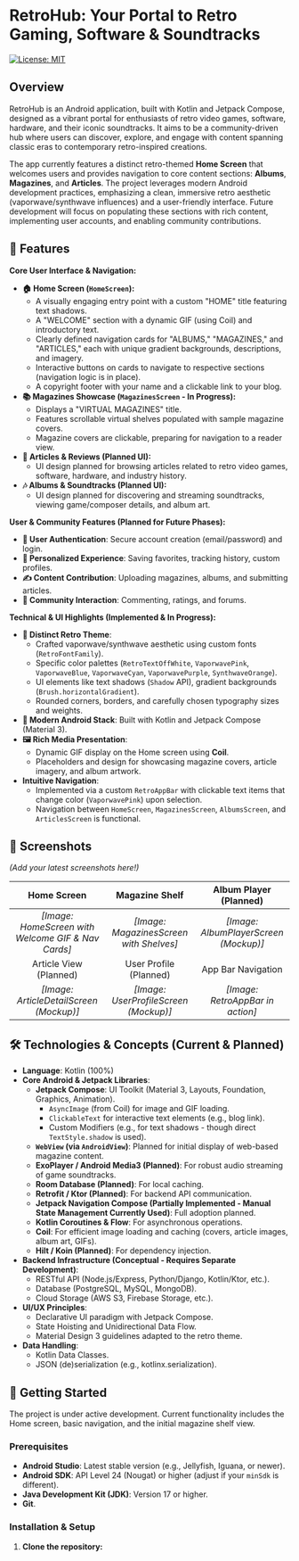 # RetroHub: Your Portal to Retro Gaming, Software & Soundtracks
[![License: MIT](https://img.shields.io/badge/License-MIT-yellow.svg)](https://opensource.org/licenses/MIT)
<!-- Optional: Add other badges like build status, version, etc. -->

## Overview
RetroHub is an Android application, built with Kotlin and Jetpack Compose, designed as a vibrant portal for enthusiasts of retro video games, software, hardware, and their iconic soundtracks. It aims to be a community-driven hub where users can discover, explore, and engage with content spanning classic eras to contemporary retro-inspired creations.

The app currently features a distinct retro-themed **Home Screen** that welcomes users and provides navigation to core content sections: **Albums**, **Magazines**, and **Articles**. The project leverages modern Android development practices, emphasizing a clean, immersive retro aesthetic (vaporwave/synthwave influences) and a user-friendly interface. Future development will focus on populating these sections with rich content, implementing user accounts, and enabling community contributions.

## 🌟 Features

**Core User Interface & Navigation:**
- **🏠 Home Screen (`HomeScreen`):**
    *   A visually engaging entry point with a custom "HOME" title featuring text shadows.
    *   A "WELCOME" section with a dynamic GIF (using Coil) and introductory text.
    *   Clearly defined navigation cards for "ALBUMS," "MAGAZINES," and "ARTICLES," each with unique gradient backgrounds, descriptions, and imagery.
    *   Interactive buttons on cards to navigate to respective sections (navigation logic is in place).
    *   A copyright footer with your name and a clickable link to your blog.
- **📚 Magazines Showcase (`MagazinesScreen` - In Progress):**
    *   Displays a "VIRTUAL MAGAZINES" title.
    *   Features scrollable virtual shelves populated with sample magazine covers.
    *   Magazine covers are clickable, preparing for navigation to a reader view.
- **📰 Articles & Reviews (Planned UI):**
    *   UI design planned for browsing articles related to retro video games, software, hardware, and industry history.
- **🎶 Albums & Soundtracks (Planned UI):**
    *   UI design planned for discovering and streaming soundtracks, viewing game/composer details, and album art.

**User & Community Features (Planned for Future Phases):**
- **👤 User Authentication**: Secure account creation (email/password) and login.
- **💾 Personalized Experience**: Saving favorites, tracking history, custom profiles.
- **✍️ Content Contribution**: Uploading magazines, albums, and submitting articles.
- **💬 Community Interaction**: Commenting, ratings, and forums.

**Technical & UI Highlights (Implemented & In Progress):**
- **🎨 Distinct Retro Theme**:
    *   Crafted vaporwave/synthwave aesthetic using custom fonts (`RetroFontFamily`).
    *   Specific color palettes (`RetroTextOffWhite`, `VaporwavePink`, `VaporwaveBlue`, `VaporwaveCyan`, `VaporwavePurple`, `SynthwaveOrange`).
    *   UI elements like text shadows (`Shadow` API), gradient backgrounds (`Brush.horizontalGradient`).
    *   Rounded corners, borders, and carefully chosen typography sizes and weights.
- **📱 Modern Android Stack**: Built with Kotlin and Jetpack Compose (Material 3).
- **🖼️ Rich Media Presentation**:
    *   Dynamic GIF display on the Home screen using **Coil**.
    *   Placeholders and design for showcasing magazine covers, article imagery, and album artwork.
- **Intuitive Navigation**:
    *   Implemented via a custom `RetroAppBar` with clickable text items that change color (`VaporwavePink`) upon selection.
    *   Navigation between `HomeScreen`, `MagazinesScreen`, `AlbumsScreen`, and `ArticlesScreen` is functional.

## 📸 Screenshots

*(Add your latest screenshots here!)*

| Home Screen | Magazine Shelf | Album Player (Planned) |
| :-----------------: | :--------------------: | :--------------------: |
| *[Image: HomeScreen with Welcome GIF & Nav Cards]* | *[Image: MagazinesScreen with Shelves]* | _[Image: AlbumPlayerScreen (Mockup)]_ |
| Article View (Planned) | User Profile (Planned) | App Bar Navigation |
| _[Image: ArticleDetailScreen (Mockup)]_ | _[Image: UserProfileScreen (Mockup)]_ | *[Image: RetroAppBar in action]* |


## 🛠️ Technologies & Concepts (Current & Planned)

- **Language**: Kotlin (100%)
- **Core Android & Jetpack Libraries**:
    *   **Jetpack Compose**: UI Toolkit (Material 3, Layouts, Foundation, Graphics, Animation).
        *   `AsyncImage` (from Coil) for image and GIF loading.
        *   `ClickableText` for interactive text elements (e.g., blog link).
        *   Custom Modifiers (e.g., for text shadows - though direct `TextStyle.shadow` is used).
    *   **`WebView` (via `AndroidView`)**: Planned for initial display of web-based magazine content.
    *   **ExoPlayer / Android Media3 (Planned)**: For robust audio streaming of game soundtracks.
    *   **Room Database (Planned)**: For local caching.
    *   **Retrofit / Ktor (Planned)**: For backend API communication.
    *   **Jetpack Navigation Compose (Partially Implemented - Manual State Management Currently Used)**: Full adoption planned.
    *   **Kotlin Coroutines & Flow**: For asynchronous operations.
    *   **Coil**: For efficient image loading and caching (covers, article images, album art, GIFs).
    *   **Hilt / Koin (Planned)**: For dependency injection.
- **Backend Infrastructure (Conceptual - Requires Separate Development)**:
    *   RESTful API (Node.js/Express, Python/Django, Kotlin/Ktor, etc.).
    *   Database (PostgreSQL, MySQL, MongoDB).
    *   Cloud Storage (AWS S3, Firebase Storage, etc.).
- **UI/UX Principles**:
    *   Declarative UI paradigm with Jetpack Compose.
    *   State Hoisting and Unidirectional Data Flow.
    *   Material Design 3 guidelines adapted to the retro theme.
- **Data Handling**:
    *   Kotlin Data Classes.
    *   JSON (de)serialization (e.g., kotlinx.serialization).

## 🚀 Getting Started

The project is under active development. Current functionality includes the Home screen, basic navigation, and the initial magazine shelf view.

### Prerequisites
- **Android Studio**: Latest stable version (e.g., Jellyfish, Iguana, or newer).
- **Android SDK**: API Level 24 (Nougat) or higher (adjust if your `minSdk` is different).
- **Java Development Kit (JDK)**: Version 17 or higher.
- **Git**.

### Installation & Setup
1.  **Clone the repository:**
    
